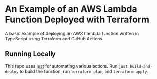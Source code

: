 # An Example of an AWS Lambda Function Deployed with Terraform

A basic example of deploying an AWS Lambda function written in TypeScript using Terraform and GitHub Actions.

## Running Locally

This repo uses [just](https://github.com/casey/just) for automating various actions. Run `just build-and-deploy` to build the function, run `terraform plan`, and `terraform apply`. 
